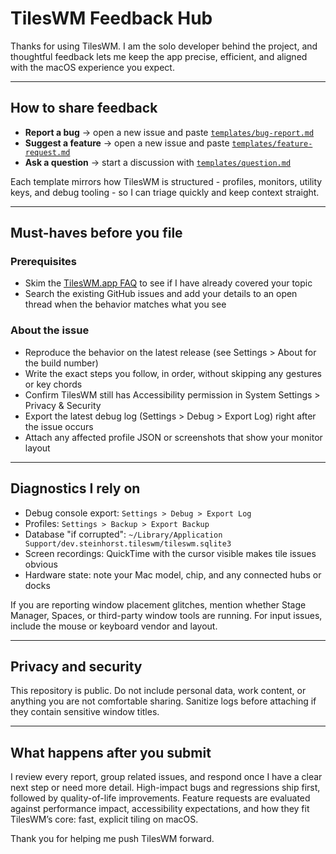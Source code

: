 # TilesWM Feedback Hub

Thanks for using TilesWM. I am the solo developer behind the project, and thoughtful feedback lets me keep the app precise, efficient, and aligned with the macOS experience you expect.

---

## How to share feedback

- **Report a bug** -> open a new issue and paste [`templates/bug-report.md`](templates/bug-report.md)
- **Suggest a feature** -> open a new issue and paste [`templates/feature-request.md`](templates/feature-request.md)
- **Ask a question** -> start a discussion with [`templates/question.md`](templates/question.md)

Each template mirrors how TilesWM is structured - profiles, monitors, utility keys, and debug tooling - so I can triage quickly and keep context straight.

---

## Must-haves before you file

### Prerequisites

- Skim the [TilesWM.app FAQ](https://www.tileswm.app) to see if I have already covered your topic
- Search the existing GitHub issues and add your details to an open thread when the behavior matches what you see

### About the issue

- Reproduce the behavior on the latest release (see Settings > About for the build number)
- Write the exact steps you follow, in order, without skipping any gestures or key chords
- Confirm TilesWM still has Accessibility permission in System Settings > Privacy & Security
- Export the latest debug log (Settings > Debug > Export Log) right after the issue occurs
- Attach any affected profile JSON or screenshots that show your monitor layout

---

## Diagnostics I rely on

- Debug console export: `Settings > Debug > Export Log`
- Profiles: `Settings > Backup > Export Backup`
- Database "if corrupted": `~/Library/Application Support/dev.steinhorst.tileswm/tileswm.sqlite3`
- Screen recordings: QuickTime with the cursor visible makes tile issues obvious
- Hardware state: note your Mac model, chip, and any connected hubs or docks

If you are reporting window placement glitches, mention whether Stage Manager, Spaces, or third-party window tools are running. For input issues, include the mouse or keyboard vendor and layout.

---

## Privacy and security

This repository is public. Do not include personal data, work content, or anything you are not comfortable sharing. Sanitize logs before attaching if they contain sensitive window titles.

---

## What happens after you submit

I review every report, group related issues, and respond once I have a clear next step or need more detail. High-impact bugs and regressions ship first, followed by quality-of-life improvements. Feature requests are evaluated against performance impact, accessibility expectations, and how they fit TilesWM’s core: fast, explicit tiling on macOS.

Thank you for helping me push TilesWM forward.
